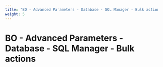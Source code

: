 ```yaml
---
title: "BO - Advanced Parameters - Database - SQL Manager - Bulk actions"
weight: 5
---
```


# BO - Advanced Parameters - Database - SQL Manager - Bulk actions
